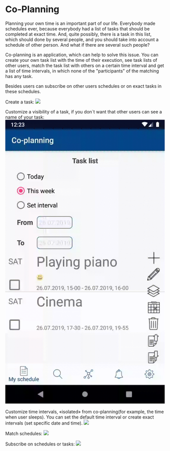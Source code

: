 # Co-Planning

Planning your own time is an important part of our life. Everybody made schedules ever, because everybody had a list of tasks that should be completed at exact time. 
And, quite possibly, there is a task in this list, which should done by several people, and you should take into account a schedule of other person. And what if there are several such people?

Co-planning is an application, which can help to solve this issue. You can create your own task list with the time of their execution, see task lists of other users, match the task list with others on a certain time interval and get a list of time intervals, in which none of the "participants" of the matching has any task.

Besides users can subscribe on other users schedules or on exact tasks in these schedules.

Create a task:
![](Create_and_edit_task.gif)

Customize a visibility of a task, if you don`t want that other users can see a name of your task:
![](Change_task_visibility.gif)

Customize time intervals, «isolated» from co-planning(for example, the time when user sleeps).
You can set the default time interval or create exact intervals (set specific date and time).
![](Unavailable_intervals_setting.gif)

Match schedules:
![](Mapping.gif)

Subscribe on schedules or tasks:
![](subscribe_unsubscribe.gif)
